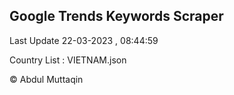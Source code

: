 

## Google Trends Keywords Scraper 
 
Last Update 22-03-2023 , 08:44:59

Country List :
VIETNAM.json



© Abdul Muttaqin 
